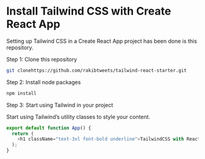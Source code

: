 # Install Tailwind CSS with Create React App

Setting up Tailwind CSS in a Create React App project has been done is this repository.

Step 1: Clone this repository

```sh
git clonehttps://github.com/rakibtweets/tailwind-react-starter.git

```

Step 2: Install node packages

```sh
npm install
```

Step 3: Start using Tailwind in your project

Start using Tailwind’s utility classes to style your content.

```javascript
export default function App() {
  return (
    <h1 className="text-3xl font-bold underline">TailwindCSS with React</h1>
  );
}
```
